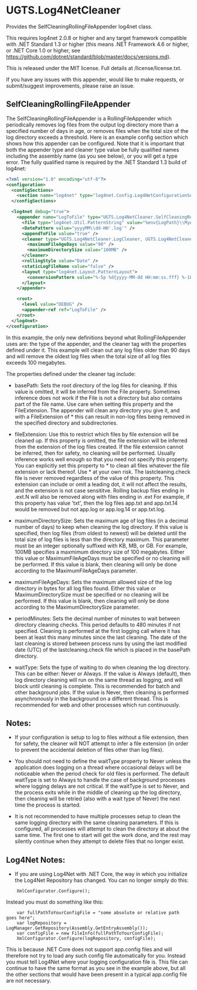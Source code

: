 # UGTS.Log4NetCleaner
Provides the SelfCleaningRollingFileAppender log4net class.

This requires log4net 2.0.8 or higher and any target framework compatible with .NET Standard 1.3 or higher (this means .NET Framework 4.6 or higher, or .NET Core 1.0 or higher, see https://github.com/dotnet/standard/blob/master/docs/versions.md).

This is released under the MIT license.  Full details at /license/license.txt.

If you have any issues with this appender, would like to make requests, or submit/suggest improvements, please raise an issue.


## SelfCleaningRollingFileAppender

The SelfCleaningRollingFileAppender is a RollingFileAppender which periodically removes log files from the output log directory more than a specified number of days in age, or removes files when the total size of the log directory exceeds a threshold.  Here is an example config section which shows how this appender can be configured.
Note that it is important that both the appender type and cleaner type value be fully qualified names including the assembly name (as you see below), or you will get a type error.  The fully qualified name is required by the .NET Standard 1.3 build of log4net:

```xml
<?xml version="1.0" encoding="utf-8"?>
<configuration>
  <configSections>
    <section name="log4net" type="log4net.Config.Log4NetConfigurationSectionHandler, log4net"/>
  </configSections>

  <log4net debug="true">
    <appender name="LogToFile" type="UGTS.Log4NetCleaner.SelfCleaningRollingFileAppender, UGTS.Log4NetCleaner">
      <file type="log4net.Util.PatternString" value="%env{LogPath}\\MyApp\\" />
      <DatePattern value="yyyyMM\\dd-HH'.log'" />
      <appendToFile value="true" />
      <cleaner type="UGTS.Log4NetCleaner.LogCleaner, UGTS.Log4NetCleaner">
        <maximumFileAgeDays value="90" />
        <maximumDirectorySize value="100MB" />
      </cleaner>
      <rollingStyle value="Date" />
      <staticLogFileName value="false" />
      <layout type="log4net.Layout.PatternLayout">
        <conversionPattern value="%-5p %d{yyyy-MM-dd HH:mm:ss.fff} %-18.18c{1} - %m%n" />
      </layout>
    </appender>

    <root>
      <level value="DEBUG" />
      <appender-ref ref="LogToFile" />
    </root>
  </log4net>
</configuration>
```

In this example, the only new definitions beyond what RollingFileAppender uses are: the type of the appender, and the cleaner tag with the properties defined under it.  This example will clean out any log files older than 90 days and will remove the oldest log files when the total size of all log files exceeds 100 megabytes.

The properties defined under the cleaner tag include:

- basePath:
        Sets the root directory of the log files for cleaning.
        If this value is omitted, it will be inferred from the File property.
        Sometimes inference does not work if the File is not a directory but also contains part of the file name.
        Use care when setting this property and the FileExtension.  The appender will clean any directory you give it, and with a FileExtension of * this can 
        result in non-log files being removed in the specified directory and subdirectories.

- fileExtension:
        Use this to restrict which files by file extension will be cleaned up.
        If this property is omitted, the file extension will be inferred from the extension of the log files created.  If the file extension cannot be inferred,
        then for safety, no cleaning will be performed.  Usually inference works well enough so that you need not specify this property.
        You can explicitly set this property to * to clean all files whatever the file extension or lack thereof.  Use * at your own risk.
        The lastcleaning.check file is never removed regardless of the value of this property.
        This extension can include or omit a leading dot, it will not affect the results, and the extension is not case sensititve.
        Rolling backup files ending in .ext.N will also be removed along with files ending in .ext
        For example, if this property has value 'txt', then the log files app.txt and app.txt.14 would be removed but not app.log or app.log.14 or app.txt.log.

- maximumDirectorySize: 
        Sets the maximum age of log files (in a decimal number of days) to keep when cleaning the log directory.
        If this value is specified, then log files (from oldest to newest) will be deleted until the total size
        of log files is less than the directory maximum.  This parameter must be an integer optionally suffixed 
        with KB, MB, or GB.  For example, 100MB specifies a maxmimum directory size of 100 megabytes.
        Either this value or MaximumFileAgeDays must be specified or no cleaning will be performed.
        If this value is blank, then cleaning will only be done according to the MaximumFileAgeDays parameter.

- maximumFileAgeDays:
        Sets the maximum allowed size of the log directory in bytes for all log files found.
        Either this value or MaximumDirectorySize must be specified or no cleaning will be performed.
        If this value is blank, then cleaning will only be done according to the MaximumDirectorySize parameter.

- periodMinutes:
        Sets the decimal number of minutes to wait between directory cleaning checks.
        This period defaults to 480 minutes if not specified.  Cleaning is performed at the first logging call where it has
        been at least this many minutes since the last cleaning.  The date of the last cleaning is stored between process runs
        by using the last modified date (UTC) of the lastcleaning.check file which is placed in the basePath directory.
        
- waitType:
        Sets the type of waiting to do when cleaning the log directory.
        This can be either: Never or Always.
        If the value is Always (default), then log directory cleaning will run on the same thread as logging, and will block until cleaning is complete.  This is recommended for batch and other background jobs.
        If the value is Never, then cleaning is performed asynchronously in the background on a different thread.  This is recommended for web and other processes which run continuously.

## Notes: 

- If your configuration is setup to log to files without a file extension, then for safety, the cleaner will NOT attempt to infer a file extension (in order to prevent the accidental deletion of files other than log files).

- You should not need to define the waitType property to Never unless the application does logging on a thread where occasional delays will be noticeable when the period check for old files is performed.  The default waitType is set to Always to handle the case of background processes where logging delays are not critical.  If the waitType is set to Never, and the process exits while in the middle of cleaning up the log directory, then cleaning will be retried (also with a wait type of Never) the next time the process is started.

- It is not recommended to have multiple processes setup to clean the same logging directory with the same cleaning parameters.  If this is configured, all processes will attempt to clean the directory at about the same time.  The first one to start will get the work done, and the rest may silently continue when they attempt to delete files that no longer exist.


## Log4Net Notes:

- If you are using Log4Net with .NET Core, the way in which you initialize the Log4Net Repository has changed.  You can no longer simply do this:

```
    XmlConfigurator.Configure();
```

Instead you must do something like this:

```
    var fullPathToYourConfigFile = "some absolute or relative path goes here";
    var logRepository = LogManager.GetRepository(Assembly.GetEntryAssembly());
    var configFile = new FileInfo(fullPathToYourConfigFile);
    XmlConfigurator.Configure(logRepository, configFile);
```

This is because .NET Core does not support app.config files and will therefore not try to load any such config file automatically for you.  Instead you must tell Log4Net where your logging configuration file is.  This file can continue to have the same format as you see in the example above, but all the other sections that would have been present in a typical app.config file are not necessary.
